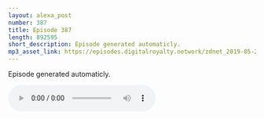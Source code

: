 ```yaml
---
layout: alexa_post
number: 387
title: Episode 387
length: 892595
short_description: Episode generated automaticly.
mp3_asset_link: https://episodes.digitalroyalty.network/zdnet_2019-05-21_01-00-11.mp3
---
```


Episode generated automaticly.

<audio controls>
    <source src="{{ page.mp3_asset_link }}" type="audio/mpeg">
</audio>